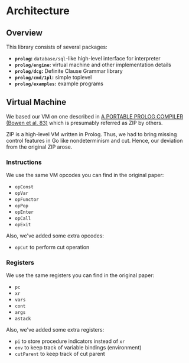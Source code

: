 # Architecture

## Overview

This library consists of several packages:

- **`prolog`:** `database/sql`-like high-level interface for interpreter
- **`prolog/engine`:** virtual machine and other implementation details
- **`prolog/dcg`:** Definite Clause Grammar library
- **`prolog/cmd/1pl`:** simple toplevel
- **`prolog/examples`:** example programs

## Virtual Machine

We based our VM on one described in [A PORTABLE PROLOG COMPILER (Bowen et al. 83)](http://www.softwarepreservation.org/projects/prolog/lisbon/lpw83/p74-Bowen.pdf) which is presumably referred as ZIP by others.

ZIP is a high-level VM written in Prolog.
Thus, we had to bring missing control features in Go like nondeterminism and cut.
Hence, our deviation from the original ZIP arose.

### Instructions

We use the same VM opcodes you can find in the original paper:

- `opConst`
- `opVar`
- `opFunctor`
- `opPop`
- `opEnter`
- `opCall`
- `opExit`

Also, we've added some extra opcodes:

- `opCut` to perform cut operation

### Registers

We use the same registers you can find in the original paper:

- `pc`
- `xr`
- `vars`
- `cont`
- `args`
- `astack`

Also, we've added some extra registers:

- `pi` to store procedure indicators instead of `xr`
- `env` to keep track of variable bindings (environment)
- `cutParent` to keep track of cut parent
